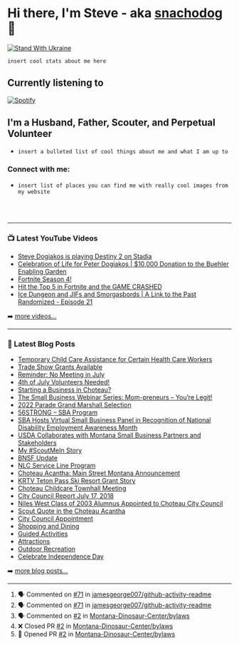 # Hi there, I'm Steve - aka [snachodog][website] 👋

[![Stand With Ukraine](https://img.shields.io/badge/%23StandWithUkraine-%F0%9F%87%BA%F0%9F%87%A6-white)](https://github.com/vshymanskyy/StandWithUkraine/blob/main/docs/README.md)

`insert cool stats about me here`
<!---
[![YouTube Channel Subscribers](https://img.shields.io/youtube/channel/subscribers/UCDCHcqyeQgJ-jVSd6VJkbCw?logo=youtube&logoColor=red&style=for-the-badge)][youtube]
[![Website](https://img.shields.io/website?label=snachodog.com&style=for-the-badge&url=https%3A%2F%2Fsnachodog.com)](https://snachodog.com)
[![Twitter Follow](https://img.shields.io/twitter/follow/snachodog?color=1DA1F2&logo=twitter&style=for-the-badge)](https://twitter.com/intent/follow?original_referer=https%3A%2F%2Fgithub.com%2Fsnachodog&screen_name=snachodog)

[![Visual Studio Marketplace Rating (Stars)](https://img.shields.io/visual-studio-marketplace/stars/snachodog.snachodog-theme?label=snachodog%20VS%20Code%20Theme&logo=visualstudiocode&logoColor=ff652f&style=for-the-badge)](https://marketplace.visualstudio.com/items?itemName=snachodog.snachodog-theme)
[![Become A VS Code SuperHero](https://img.shields.io/badge/-Become%20A%20VS%20Code%20SuperHero%20%E2%86%92-gray.svg?colorB=ff652f&style=for-the-badge)](https://vsCodeHero.com)
--->
## Currently listening to
[![Spotify](https://novatorem-kohl-tau.vercel.app/api/spotify)](https://open.spotify.com/user/snachodog)

## I'm a Husband, Father, Scouter, and Perpetual Volunteer
- `insert a bulleted list of cool things about me and what I am up to`
<!---
- 🔭 Check out my VS Code course: [Become A VS Code SuperHero!][course]!
- 🌱 I’m currently learning everything 🤣
- 👯 I’m looking to collaborate with other content creators
- 🥅 2022 Goals: Learn more about web3
- ⚡ Fun fact: I love to draw and play guitar/drums
- 😻 Check out the NFT collection I created: [CodeCats](https://opensea.io/collection/codecats?search[sortAscending]=true&search[sortBy]=PRICE&search[toggles][0]=BUY_NOW)
--->

### Connect with me:
* `insert list of places you can find me with really cool images from my website`
<!---
[![website](./img/globe-light.svg)](https://dogiakos.com#gh-light-mode-only)
[![website](./img/globe-dark.svg)](https://dogiakos.com#gh-dark-mode-only)
&nbsp;&nbsp;
[![website](./img/youtube-light.svg)](https://youtube.com/snachodog#gh-light-mode-only)
[![website](./img/youtube-dark.svg)](https://youtube.com/snachodog#gh-dark-mode-only)
&nbsp;&nbsp;
[![website](./img/twitter-light.svg)](https://twitter.com/snachodog#gh-light-mode-only)
[![website](./img/twitter-dark.svg)](https://twitter.com/snachodog#gh-dark-mode-only)
&nbsp;&nbsp;
[![website](./img/linkedin-light.svg)](https://linkedin.com/in/snachodog#gh-light-mode-only)
[![website](./img/linkedin-dark.svg)](https://linkedin.com/in/snachodog#gh-dark-mode-only)
&nbsp;&nbsp;
[![website](./img/instagram-light.svg)](https://instagram.com/snachodog#gh-light-mode-only)
[![website](./img/instagram-dark.svg)](https://instagram.com/snachodog#gh-dark-mode-only)
--->
<br />
<br />

---

### 📺 Latest YouTube Videos

<!-- YOUTUBE:START -->
- [Steve Dogiakos is playing Destiny 2 on Stadia](https://www.youtube.com/watch?v=wRQ-i0JAm-M)
- [Celebration of Life for Peter Dogiakos | $10,000 Donation to the Buehler Enabling Garden](https://www.youtube.com/watch?v=i4doUgS9vuQ)
- [Fortnite Season 4!](https://www.youtube.com/watch?v=LsIFZRIlSXE)
- [Hit the Top 5 in Fortnite and the GAME CRASHED](https://www.youtube.com/watch?v=-Ee3Y3NwKTQ)
- [Ice Dungeon and JIFs and Smorgasbords | A Link to the Past Randomized - Episode 21](https://www.youtube.com/watch?v=oKdGZJxvBW4)
<!-- YOUTUBE:END -->

➡️ [more videos...](https://youtube.com/snachodog)

---

### 📕 Latest Blog Posts

<!-- BLOG-POST-LIST:START -->
- [Temporary Child Care Assistance for Certain Health Care Workers](https://choteauchamber.com/temp-child-care-help-health-care-workers/)
- [Trade Show Grants Available](https://choteauchamber.com/trade-show-grants-available/)
- [Reminder: No Meeting in July](https://choteauchamber.com/july-2022-meeting/)
- [4th of July Volunteers Needed!](https://choteauchamber.com/4th-volunteers-needed/)
- [Starting a Business in Choteau?](https://choteauchamber.com/starting-a-business-in-choteau/)
- [The Small Business Webinar Series: Mom-preneurs – You’re Legit!](https://choteauchamber.com/sba-parentpreneur-webinar/)
- [2022 Parade Grand Marshall Selection](https://choteauchamber.com/2022-parade-grand-marshall/)
- [56STRONG – SBA Program](https://choteauchamber.com/56strong-sba-program/)
- [SBA Hosts Virtual Small Business Panel in Recognition of National Disability Employment Awareness Month](https://choteauchamber.com/ba-hosts-virtual-small-business-panel-in-recognition-of-national-disability-employment-awareness-month/)
- [USDA Collaborates with Montana Small Business Partners and Stakeholders](https://choteauchamber.com/usda-collaborates-with-montana-small-business-partners-and-stakeholders/)
- [My #ScoutMeIn Story](https://dogiakos.com/my-scoutmein-story/)
- [BNSF Update](https://dogiakos.com/bnsf-update/)
- [NLC Service Line Program](https://dogiakos.com/nlc-service-line-program/)
- [Choteau Acantha: Main Street Montana Announcement](https://dogiakos.com/acantha-main-street-montana-announcement/)
- [KRTV Teton Pass Ski Resort Grant Story](https://dogiakos.com/krtv-teton-pass-grant/)
- [Choteau Childcare Townhall Meeting](https://dogiakos.com/choteau-childcare-townhall/)
- [City Council Report July 17, 2018](https://dogiakos.com/city-council-07172018/)
- [Niles West Class of 2003 Alumnus Appointed to Choteau City Council](https://dogiakos.com/appointed-to-choteau-city-council/)
- [Scout Quote in the Choteau Acantha](https://dogiakos.com/scout-quote-in-the-choteau-acantha/)
- [City Council Appointment](https://dogiakos.com/city-council-appointment/)
- [Shopping and Dining](https://visitchoteau.com/shopping-and-dining/)
- [Guided Activities](https://visitchoteau.com/guided-activities/)
- [Attractions](https://visitchoteau.com/attractions/)
- [Outdoor Recreation](https://visitchoteau.com/outdoor-recreation/)
- [Celebrate Independence Day](https://visitchoteau.com/independence-day-the-hometown-way/)
<!-- BLOG-POST-LIST:END -->

➡️ [more blog posts...](https://dogiakos.com)

---

<!--START_SECTION:activity-->
1. 🗣 Commented on [#71](https://github.com/jamesgeorge007/github-activity-readme/issues/71) in [jamesgeorge007/github-activity-readme](https://github.com/jamesgeorge007/github-activity-readme)
2. 🗣 Commented on [#71](https://github.com/jamesgeorge007/github-activity-readme/issues/71) in [jamesgeorge007/github-activity-readme](https://github.com/jamesgeorge007/github-activity-readme)
3. 🗣 Commented on [#2](https://github.com/Montana-Dinosaur-Center/bylaws/issues/2) in [Montana-Dinosaur-Center/bylaws](https://github.com/Montana-Dinosaur-Center/bylaws)
4. ❌ Closed PR [#2](https://github.com/Montana-Dinosaur-Center/bylaws/pull/2) in [Montana-Dinosaur-Center/bylaws](https://github.com/Montana-Dinosaur-Center/bylaws)
5. 💪 Opened PR [#2](https://github.com/Montana-Dinosaur-Center/bylaws/pull/2) in [Montana-Dinosaur-Center/bylaws](https://github.com/Montana-Dinosaur-Center/bylaws)
<!--END_SECTION:activity-->


[website]: https://dogiakos.com
[twitter]: https://twitter.com/snachodog
[youtube]: https://youtube.com/snachodog
[instagram]: https://instagram.com/snachodog
[linkedin]: https://linkedin.com/in/snachodog
